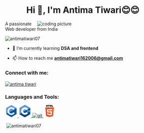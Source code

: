 <h1 align="center">Hi 👋, I'm Antima Tiwari😊😊</h1>
<img align="right" alt="coding picture"width = "400"src= "https://media2.giphy.com/media/hpXdHPfFI5wTABdDx9/giphy.gif?cid=6c09b952hrdye7iyrheyitix2fqqbfdm2d96ap4a2fl9kg1n&ep=v1_internal_gif_by_id&rid=giphy.gif&ct=g"
<h3 align="center">A passionate Web developer from India</h3>

<p align="left"> <img src="https://komarev.com/ghpvc/?username=antimatiwari07&label=Profile%20views&color=0e75b6&style=flat" alt="antimatiwari07" /> </p>

- 🌱 I’m currently learning **DSA and frontend**

- 📫 How to reach me **antimatiwari162006@gmail.com**

<h3 align="left">Connect with me:</h3>
<p align="left">
<a href="https://linkedin.com/in/antima tiwari" target="blank"><img align="center" src="https://raw.githubusercontent.com/rahuldkjain/github-profile-readme-generator/master/src/images/icons/Social/linked-in-alt.svg" alt="antima tiwari" height="30" width="40" /></a>
</p>

<h3 align="left">Languages and Tools:</h3>
<p align="left"> <a href="https://www.cprogramming.com/" target="_blank" rel="noreferrer"> <img src="https://raw.githubusercontent.com/devicons/devicon/master/icons/c/c-original.svg" alt="c" width="40" height="40"/> </a> <a href="https://www.w3schools.com/cpp/" target="_blank" rel="noreferrer"> <img src="https://raw.githubusercontent.com/devicons/devicon/master/icons/cplusplus/cplusplus-original.svg" alt="cplusplus" width="40" height="40"/> </a> <a href="https://git-scm.com/" target="_blank" rel="noreferrer"> <img src="https://www.vectorlogo.zone/logos/git-scm/git-scm-icon.svg" alt="git" width="40" height="40"/> </a> <a href="https://www.w3.org/html/" target="_blank" rel="noreferrer"> <img src="https://raw.githubusercontent.com/devicons/devicon/master/icons/html5/html5-original-wordmark.svg" alt="html5" width="40" height="40"/> </a> </p>

<p>&nbsp;<img align="center" src="https://github-readme-stats.vercel.app/api?username=AntimaTiwari07&show_icons=true&locale=en" alt="antimatiwari07" /></p>
